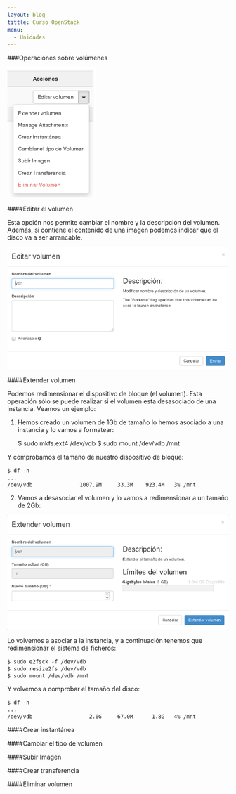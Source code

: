 ```yaml
---
layout: blog
tittle: Curso OpenStack
menu:
  - Unidades
---
```


###Operaciones sobre volúmenes

![volumen](img/operaciones/01.png)

####Editar el volumen

Esta opción nos permite cambiar el nombre y la descripción del volumen. Además, si contiene el contenido de una imagen podemos indicar que el disco va  a ser arrancable.

![volumen](img/operaciones/02.png)

####Extender volumen

Podemos redimensionar el dispositivo de bloque (el volumen). Esta operación sólo se puede realizar si el volumen esta desasociado de una instancia.
Veamos un ejemplo:

1. Hemos creado un volumen de 1Gb de tamaño lo hemos asociado a una instancia y lo vamos a formatear:

	$ sudo mkfs.ext4 /dev/vdb
	$ sudo mount /dev/vdb /mnt

Y comprobamos el tamaño de nuestro dispositivo de bloque:

	$ df -h
	...
	/dev/vdb               1007.9M     33.3M    923.4M   3% /mnt

2. Vamos a desasociar el volumen y lo vamos a redimensionar a un tamaño de 2Gb:

![volumen](img/operaciones/03.png)

Lo volvemos a asociar a la instancia, y a continuación tenemos que redimensionar el sistema de ficheros:

	$ sudo e2fsck -f /dev/vdb
	$ sudo resize2fs /dev/vdb
	$ sudo mount /dev/vdb /mnt

Y volvemos a comprobar el tamaño del disco:

	$ df -h
	...
	/dev/vdb                  2.0G     67.0M      1.8G   4% /mnt

####Crear instantánea

####Cambiar el tipo de volumen

####Subir Imagen

####Crear transferencia

####Eliminar volumen